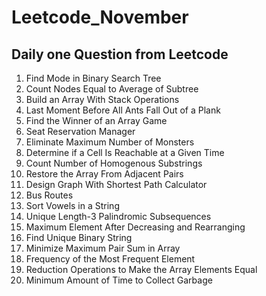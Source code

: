 # Leetcode_November
## Daily one Question from Leetcode
1. Find Mode in Binary Search Tree
2. Count Nodes Equal to Average of Subtree
3. Build an Array With Stack Operations
4.  Last Moment Before All Ants Fall Out of a Plank
5.  Find the Winner of an Array Game
6.  Seat Reservation Manager
7.  Eliminate Maximum Number of Monsters
8.  Determine if a Cell Is Reachable at a Given Time
9.  Count Number of Homogenous Substrings
10.  Restore the Array From Adjacent Pairs
11. Design Graph With Shortest Path Calculator
12. Bus Routes
13. Sort Vowels in a String
14. Unique Length-3 Palindromic Subsequences
15. Maximum Element After Decreasing and Rearranging
16. Find Unique Binary String
17. Minimize Maximum Pair Sum in Array
18. Frequency of the Most Frequent Element
19. Reduction Operations to Make the Array Elements Equal
20. Minimum Amount of Time to Collect Garbage
